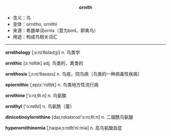 
**<center>ornith</center>**

- <span class="definition">含义：鸟</span>
- <span class="definition">变体：ornitho, ornithi</span>
- <span class="definition">来源：希腊单词ornis（意为bird，即禽鸟）</span>
- <span class="definition">用途：构成鸟相关词汇</span>

---

<span class="vocabulary">**ornithology**</span> [ˌɔːnɪˈθɒlədʒi] n. 鸟类学

<span class="vocabulary">**ornithic**</span> [ɔːˈnɪθɪk] adj. 鸟类的，禽类的

<span class="vocabulary">**ornithosis**</span> [ˌɔːnɪˈθəʊsɪs] n. 鸟疫，饲鸟病（鸟类的一种病毒性疾病）

<span class="vocabulary">**epiornithic**</span> [ˌepiɔ:'nɪθɪk] n. 鸟类地方性流行病

<span class="vocabulary">**ornithine**</span> [ˈɔːnɪˌθiːn] n. 鸟氨酸

<span class="vocabulary">**ornithyl**</span> ['ɔ:nɪθɪl] n. 鸟氨酰（基）

<span class="vocabulary">**dinicotinoylornithine**</span> [daɪˌnɪkәtɪnɔɪl'ɔ:nɪˌθi:n] n. 二烟酰鸟氨酸

<span class="vocabulary">**hyperornithinemia**</span> [ˌhaɪpəˌɔ:nɪθɪˈni:miə] n. 高鸟氨酸血症

